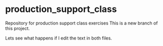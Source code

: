 # production_support_class
Repository for production support class exercises
This is a new branch of this project.

Lets see what happens if I edit the text in both files.
